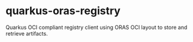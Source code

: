 # quarkus-oras-registry

Quarkus OCI compliant registry client using ORAS OCI layout to store and retrieve artifacts.
